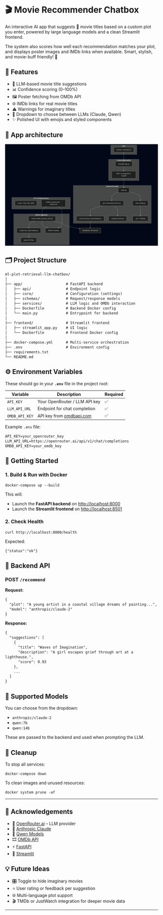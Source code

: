 # 🎬 Movie Recommender Chatbox

An interactive AI app that suggests 🎥 movie titles based on a custom plot you enter, powered by large language models and a clean Streamlit frontend.

The system also scores how well each recommendation matches your plot, and displays poster images and IMDb links when available. Smart, stylish, and movie-buff friendly! 🍿


## 🧾 Features

- 🤖 LLM-based movie title suggestions
- 📊 Confidence scoring (0–100%)
- 🖼 Poster fetching from OMDb API
- 🌐 IMDb links for real movie titles
- ⚠️ Warnings for imaginary titles
- 🧠 Dropdown to choose between LLMs (Claude, Qwen)
- ✨ Polished UI with emojis and styled components


## 🤖 App architecture

![Architecture Diagram](diagrams/architecture.png)


## 🗂 Project Structure

```
ml-plot-retrieval-llm-chatbox/
│
├── app/                    # FastAPI backend
│   ├── api/                # Endpoint logic
│   ├── core/               # Configuration (settings)
│   ├── schemas/            # Request/response models
│   ├── services/           # LLM logic and OMDb interaction
│   ├── Dockerfile          # Backend Docker config
│   └── main.py             # Entrypoint for backend
│
├── frontend/               # Streamlit frontend
│   ├── streamlit_app.py    # UI logic
│   └── Dockerfile          # Frontend Docker config
│
├── docker-compose.yml      # Multi-service orchestration
├── .env                    # Environment config
├── requirements.txt
└── README.md
```


## ⚙️ Environment Variables

These should go in your **`.env`** file in the project root:

| Variable         | Description                                 | Required |
|------------------|---------------------------------------------|----------|
| `API_KEY`        | Your OpenRouter / LLM API key               | ✅       |
| `LLM_API_URL`    | Endpoint for chat completion                | ✅       |
| `OMDB_API_KEY`   | API key from [omdbapi.com](http://omdbapi.com) | ✅    |

Example `.env` file:

```
API_KEY=your_openrouter_key
LLM_API_URL=https://openrouter.ai/api/v1/chat/completions
OMDB_API_KEY=your_omdb_key
```


## 🚀 Getting Started

### 1. Build & Run with Docker

```
docker-compose up --build
```

This will:
- Launch the **FastAPI backend** on [http://localhost:8000](http://localhost:8000)
- Launch the **Streamlit frontend** on [http://localhost:8501](http://localhost:8501)


### 2. Check Health

```
curl http://localhost:8000/health
```

Expected:

```
{"status":"ok"}
```


## 🔌 Backend API

### POST `/recommend`

**Request:**

```
{
  "plot": "A young artist in a coastal village dreams of painting...",
  "model": "anthropic/claude-2"
}
```

**Response:**

```
{
  "suggestions": [
    {
      "title": "Waves of Imagination",
      "description": "A girl escapes grief through art at a lighthouse.",
      "score": 0.93
    },
    ...
  ]
}
```


## 🧠 Supported Models

You can choose from the dropdown:

- `anthropic/claude-2`
- `qwen:7b`
- `qwen:14b`

These are passed to the backend and used when prompting the LLM.


## 🧼 Cleanup

To stop all services:

```
docker-compose down
```

To clean images and unused resources:

```
docker system prune -af
```

---

## 🙌 Acknowledgements

- 🤖 [OpenRouter.ai](https://openrouter.ai) – LLM provider
- 🧠 [Anthropic Claude](https://www.anthropic.com/index/claude)
- 🧠 [Qwen Models](https://huggingface.co/Qwen)
- 🎞️ [OMDb API](http://www.omdbapi.com/)
- ⚡ [FastAPI](https://fastapi.tiangolo.com)
- 🎨 [Streamlit](https://streamlit.io)


## 💡 Future Ideas

- 🎛 Toggle to hide imaginary movies
- ⭐ User rating or feedback per suggestion
- 🌐 Multi-language plot support
- 🎬 TMDb or JustWatch integration for deeper movie data

---


